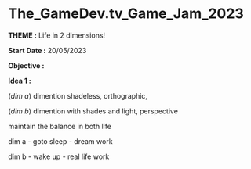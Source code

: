 # The_GameDev.tv_Game_Jam_2023

**THEME :** Life in 2 dimensions!

**Start Date :** 20/05/2023

**Objective :**  

**Idea 1 :** 

(*dim a*) dimention shadeless, orthographic,

(*dim b*) dimention with shades and light, perspective

maintain the balance in both life

dim a
    - goto sleep
    - dream work


dim b
    - wake up
    - real life work
